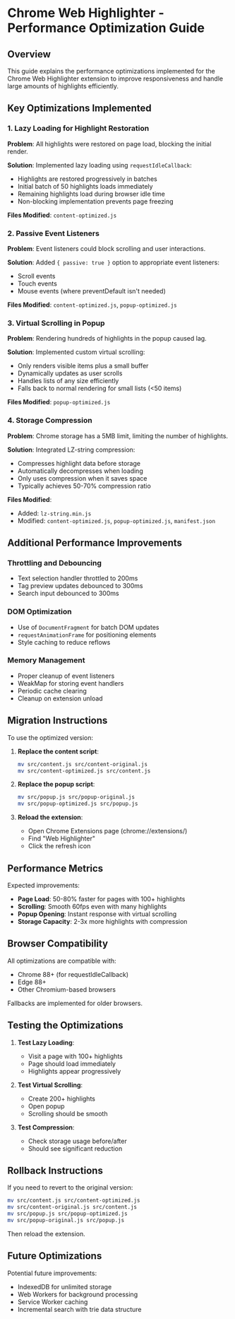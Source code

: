 # Chrome Web Highlighter - Performance Optimization Guide

## Overview

This guide explains the performance optimizations implemented for the Chrome Web Highlighter extension to improve responsiveness and handle large amounts of highlights efficiently.

## Key Optimizations Implemented

### 1. Lazy Loading for Highlight Restoration

**Problem**: All highlights were restored on page load, blocking the initial render.

**Solution**: Implemented lazy loading using `requestIdleCallback`:
- Highlights are restored progressively in batches
- Initial batch of 50 highlights loads immediately
- Remaining highlights load during browser idle time
- Non-blocking implementation prevents page freezing

**Files Modified**: `content-optimized.js`

### 2. Passive Event Listeners

**Problem**: Event listeners could block scrolling and user interactions.

**Solution**: Added `{ passive: true }` option to appropriate event listeners:
- Scroll events
- Touch events  
- Mouse events (where preventDefault isn't needed)

**Files Modified**: `content-optimized.js`, `popup-optimized.js`

### 3. Virtual Scrolling in Popup

**Problem**: Rendering hundreds of highlights in the popup caused lag.

**Solution**: Implemented custom virtual scrolling:
- Only renders visible items plus a small buffer
- Dynamically updates as user scrolls
- Handles lists of any size efficiently
- Falls back to normal rendering for small lists (<50 items)

**Files Modified**: `popup-optimized.js`

### 4. Storage Compression

**Problem**: Chrome storage has a 5MB limit, limiting the number of highlights.

**Solution**: Integrated LZ-string compression:
- Compresses highlight data before storage
- Automatically decompresses when loading
- Only uses compression when it saves space
- Typically achieves 50-70% compression ratio

**Files Modified**: 
- Added: `lz-string.min.js`
- Modified: `content-optimized.js`, `popup-optimized.js`, `manifest.json`

## Additional Performance Improvements

### Throttling and Debouncing
- Text selection handler throttled to 200ms
- Tag preview updates debounced to 300ms
- Search input debounced to 300ms

### DOM Optimization
- Use of `DocumentFragment` for batch DOM updates
- `requestAnimationFrame` for positioning elements
- Style caching to reduce reflows

### Memory Management
- Proper cleanup of event listeners
- WeakMap for storing event handlers
- Periodic cache clearing
- Cleanup on extension unload

## Migration Instructions

To use the optimized version:

1. **Replace the content script**:
   ```bash
   mv src/content.js src/content-original.js
   mv src/content-optimized.js src/content.js
   ```

2. **Replace the popup script**:
   ```bash
   mv src/popup.js src/popup-original.js
   mv src/popup-optimized.js src/popup.js
   ```

3. **Reload the extension**:
   - Open Chrome Extensions page (chrome://extensions/)
   - Find "Web Highlighter"
   - Click the refresh icon

## Performance Metrics

Expected improvements:
- **Page Load**: 50-80% faster for pages with 100+ highlights
- **Scrolling**: Smooth 60fps even with many highlights
- **Popup Opening**: Instant response with virtual scrolling
- **Storage Capacity**: 2-3x more highlights with compression

## Browser Compatibility

All optimizations are compatible with:
- Chrome 88+ (for requestIdleCallback)
- Edge 88+
- Other Chromium-based browsers

Fallbacks are implemented for older browsers.

## Testing the Optimizations

1. **Test Lazy Loading**:
   - Visit a page with 100+ highlights
   - Page should load immediately
   - Highlights appear progressively

2. **Test Virtual Scrolling**:
   - Create 200+ highlights
   - Open popup
   - Scrolling should be smooth

3. **Test Compression**:
   - Check storage usage before/after
   - Should see significant reduction

## Rollback Instructions

If you need to revert to the original version:

```bash
mv src/content.js src/content-optimized.js
mv src/content-original.js src/content.js
mv src/popup.js src/popup-optimized.js
mv src/popup-original.js src/popup.js
```

Then reload the extension.

## Future Optimizations

Potential future improvements:
- IndexedDB for unlimited storage
- Web Workers for background processing
- Service Worker caching
- Incremental search with trie data structure